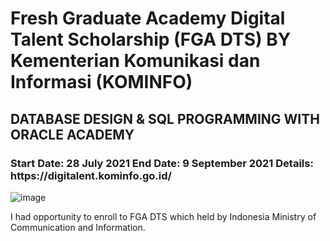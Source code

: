 <!DOCTYPE html>
<html>
<body>

<h1>Fresh Graduate Academy Digital Talent Scholarship (FGA DTS) BY Kementerian Komunikasi dan Informasi (KOMINFO)</h1>
    <h2>DATABASE DESIGN & SQL PROGRAMMING WITH ORACLE ACADEMY </h2>
  <h3>  Start Date: 28 July 2021
End Date: 9 September 2021
Details: https://digitalent.kominfo.go.id/
</h3>

![image](https://user-images.githubusercontent.com/84371817/133924988-e0b18ad4-999a-41bc-b961-d71e14386467.png)
<p>I had opportunity to enroll to FGA DTS which held by Indonesia Ministry of Communication and Information. </p>

</body>


